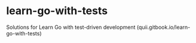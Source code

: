 # learn-go-with-tests

Solutions for Learn Go with test-driven development (quii.gitbook.io/learn-go-with-tests)
